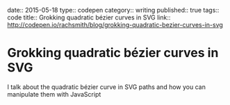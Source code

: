 date:: 2015-05-18
type:: codepen
category:: writing
published:: true
tags:: code
title:: Grokking quadratic bézier curves in SVG
link:: http://codepen.io/rachsmith/blog/grokking-quadratic-bezier-curves-in-svg

# Grokking quadratic bézier curves in SVG

I talk about the quadratic bézier curve in SVG paths and how you can manipulate them with JavaScript